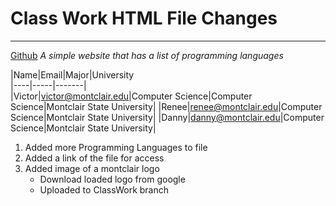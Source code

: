 # Class Work HTML File Changes
***
[Github](https://github.com/victor3590/ClassWorkRepository "Github Repository")
_A simple website that has a list of programming languages_


|Name|Email|Major|University     
|----|-----|-------|      
|Victor|victor@montclair.edu|Computer Science|Computer Science|Montclair State University|
|Renee|renee@montclair.edu|Computer Science|Montclair State University|
|Danny|danny@montclair.edu|Computer Science|Montclair State University|

1. Added more Programming Languages to file
2. Added a link of the file for access
3. Added image of a montclair logo
   * Download loaded logo from google
   * Uploaded to ClassWork branch

